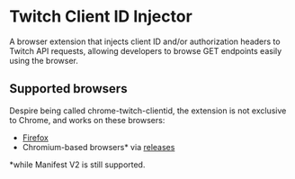 # Twitch Client ID Injector

A browser extension that injects client ID and/or authorization headers to Twitch API requests, allowing developers to browse GET endpoints easily using the browser.

## Supported browsers

Despire being called chrome-twitch-clientid, the extension is not exclusive to Chrome, and works on these browsers:

* [Firefox](https://addons.mozilla.org/en-GB/firefox/addon/twitch-client-id-injector/)
* Chromium-based browsers* via [releases](https://github.com/3ventic/twitch-clientid-injector/releases)

*while Manifest V2 is still supported.
